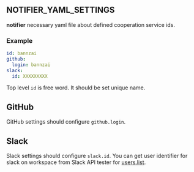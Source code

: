 ## NOTIFIER_YAML_SETTINGS
**notifier** necessary yaml file about defined cooperation service ids.

### Example
```yaml
id: bannzai
github:
  login: bannzai
slack:
  id: XXXXXXXXX
```
Top level `id` is free word. It should be set unique name.

## GitHub
GitHub settings should configure `github.login`.


## Slack
Slack settings should configure `slack.id`. You can get user identifier for slack on workspace from Slack API tester for [users.list](https://api.slack.com/methods/users.list/test).
